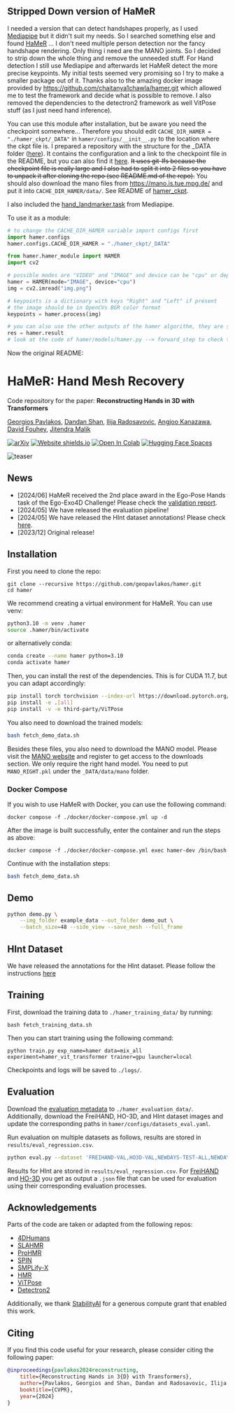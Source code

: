 ## Stripped Down version of HaMeR

I needed a version that can detect handshapes properly, as I used [Mediapipe](https://ai.google.dev/edge/mediapipe/solutions/guide) but it didn't suit my needs. So I searched something else and found [HaMeR](https://github.com/geopavlakos/hamer.git) ... I don't need multiple person detection nor the fancy handshape rendering. Only thing i need are the MANO joints. So I decided to strip down the whole thing and remove the unneeded stuff. For Hand detection I still use Mediapipe and afterwards let HaMeR detect the more precise keypoints. My initial tests seemed very promising so I try to make a smaller package out of it. Thanks also to the amazing docker image provided by https://github.com/chaitanya1chawla/hamer.git which allowed me to test the framework and decide what is possible to remove. I also removed the dependencies to the detectron2 framework as well VitPose stuff (as I just need hand inference).

You can use this module after installation, but be aware you need the checkpoint somewhere... Therefore you should edit `CACHE_DIR_HAMER = "./hamer_ckpt/_DATA"` in `hamer/configs/__init__.py` to the location where the ckpt file is. I prepared a repository with the structure for the _DATA folder ([here](https://github.com/Schmetzler/hamer_ckpt.git)). It contains the configuration and a link to the checkpoint file in the README, but you can also find it [here](https://drive.google.com/file/d/1Hnl04nIlRUhnJsKEKcHQY0qBqXhzpmgS/view?usp=drive_link). ~~It uses git-lfs because the checkpoint file is really large and I also had to split it into 2 files so you have to unpack it after cloning the repo (see README.md of the repo).~~ You should also download the mano files from https://mano.is.tue.mpg.de/ and put it into `CACHE_DIR_HAMER/data/`. See README of [hamer_ckpt](https://github.com/Schmetzler/hamer_ckpt.git).

I also included the [hand_landmarker.task](https://storage.googleapis.com/mediapipe-models/hand_landmarker/hand_landmarker/float16/latest/hand_landmarker.task) from Mediapipe.

To use it as a module:
```python
# to change the CACHE_DIR_HAMER variable import configs first
import hamer.configs
hamer.configs.CACHE_DIR_HAMER = "./hamer_ckpt/_DATA"

from hamer.hamer_module import HAMER
import cv2

# possible modes are "VIDEO" and "IMAGE" and device can be "cpu" or depending on your torch installation "cuda" or something else
hamer = HAMER(mode="IMAGE", device="cpu")
img = cv2.imread("img.png")

# keypoints is a dictionary with keys "Right" and "Left" if present
# the image should be in OpenCVs BGR color format
keypoints = hamer.process(img)

# you can also use the other outputs of the hamer algorithm, they are stored in the class object
res = hamer.result
# look at the code of hamer/models/hamer.py --> forward_step to check the possible dictionary keys
```

Now the original README:

# HaMeR: Hand Mesh Recovery
Code repository for the paper:
**Reconstructing Hands in 3D with Transformers**

[Georgios Pavlakos](https://geopavlakos.github.io/), [Dandan Shan](https://ddshan.github.io/), [Ilija Radosavovic](https://people.eecs.berkeley.edu/~ilija/), [Angjoo Kanazawa](https://people.eecs.berkeley.edu/~kanazawa/), [David Fouhey](https://cs.nyu.edu/~fouhey/), [Jitendra Malik](http://people.eecs.berkeley.edu/~malik/)

[![arXiv](https://img.shields.io/badge/arXiv-2312.05251-00ff00.svg)](https://arxiv.org/pdf/2312.05251.pdf)  [![Website shields.io](https://img.shields.io/website-up-down-green-red/http/shields.io.svg)](https://geopavlakos.github.io/hamer/)     [![Open In Colab](https://colab.research.google.com/assets/colab-badge.svg)](https://colab.research.google.com/drive/1rQbQzegFWGVOm1n1d-S6koOWDo7F2ucu?usp=sharing)  [![Hugging Face Spaces](https://img.shields.io/badge/%F0%9F%A4%97%20Hugging%20Face-Spaces-blue)](https://huggingface.co/spaces/geopavlakos/HaMeR)

![teaser](assets/teaser.jpg)

## News

- [2024/06] HaMeR received the 2nd place award in the Ego-Pose Hands task of the Ego-Exo4D Challenge! Please check the [validation report](https://www.cs.utexas.edu/~pavlakos/hamer/resources/egoexo4d_challenge.pdf).
- [2024/05] We have released the evaluation pipeline!
- [2024/05] We have released the HInt dataset annotations! Please check [here](https://github.com/ddshan/hint).
- [2023/12] Original release!

## Installation
First you need to clone the repo:
```
git clone --recursive https://github.com/geopavlakos/hamer.git
cd hamer
```

We recommend creating a virtual environment for HaMeR. You can use venv:
```bash
python3.10 -m venv .hamer
source .hamer/bin/activate
```

or alternatively conda:
```bash
conda create --name hamer python=3.10
conda activate hamer
```

Then, you can install the rest of the dependencies. This is for CUDA 11.7, but you can adapt accordingly:
```bash
pip install torch torchvision --index-url https://download.pytorch.org/whl/cu117
pip install -e .[all]
pip install -v -e third-party/ViTPose
```

You also need to download the trained models:
```bash
bash fetch_demo_data.sh
```

Besides these files, you also need to download the MANO model. Please visit the [MANO website](https://mano.is.tue.mpg.de) and register to get access to the downloads section.  We only require the right hand model. You need to put `MANO_RIGHT.pkl` under the `_DATA/data/mano` folder.

### Docker Compose

If you wish to use HaMeR with Docker, you can use the following command:

```
docker compose -f ./docker/docker-compose.yml up -d
```

After the image is built successfully, enter the container and run the steps as above:

```
docker compose -f ./docker/docker-compose.yml exec hamer-dev /bin/bash
```

Continue with the installation steps:

```bash
bash fetch_demo_data.sh
```

## Demo
```bash
python demo.py \
    --img_folder example_data --out_folder demo_out \
    --batch_size=48 --side_view --save_mesh --full_frame
```

## HInt Dataset
We have released the annotations for the HInt dataset. Please follow the instructions [here](https://github.com/ddshan/hint)

## Training
First, download the training data to `./hamer_training_data/` by running:
```
bash fetch_training_data.sh
```

Then you can start training using the following command:
```
python train.py exp_name=hamer data=mix_all experiment=hamer_vit_transformer trainer=gpu launcher=local
```
Checkpoints and logs will be saved to `./logs/`.

## Evaluation
Download the [evaluation metadata](https://www.dropbox.com/scl/fi/7ip2vnnu355e2kqbyn1bc/hamer_evaluation_data.tar.gz?rlkey=nb4x10uc8mj2qlfq934t5mdlh) to `./hamer_evaluation_data/`. Additionally, download the FreiHAND, HO-3D, and HInt dataset images and update the corresponding paths in  `hamer/configs/datasets_eval.yaml`.

Run evaluation on multiple datasets as follows, results are stored in `results/eval_regression.csv`. 
```bash
python eval.py --dataset 'FREIHAND-VAL,HO3D-VAL,NEWDAYS-TEST-ALL,NEWDAYS-TEST-VIS,NEWDAYS-TEST-OCC,EPICK-TEST-ALL,EPICK-TEST-VIS,EPICK-TEST-OCC,EGO4D-TEST-ALL,EGO4D-TEST-VIS,EGO4D-TEST-OCC'
```

Results for HInt are stored in `results/eval_regression.csv`. For [FreiHAND](https://github.com/lmb-freiburg/freihand) and [HO-3D](https://codalab.lisn.upsaclay.fr/competitions/4318) you get as output a `.json` file that can be used for evaluation using their corresponding evaluation processes.

## Acknowledgements
Parts of the code are taken or adapted from the following repos:
- [4DHumans](https://github.com/shubham-goel/4D-Humans)
- [SLAHMR](https://github.com/vye16/slahmr)
- [ProHMR](https://github.com/nkolot/ProHMR)
- [SPIN](https://github.com/nkolot/SPIN)
- [SMPLify-X](https://github.com/vchoutas/smplify-x)
- [HMR](https://github.com/akanazawa/hmr)
- [ViTPose](https://github.com/ViTAE-Transformer/ViTPose)
- [Detectron2](https://github.com/facebookresearch/detectron2)

Additionally, we thank [StabilityAI](https://stability.ai/) for a generous compute grant that enabled this work.

## Citing
If you find this code useful for your research, please consider citing the following paper:

```bibtex
@inproceedings{pavlakos2024reconstructing,
    title={Reconstructing Hands in 3{D} with Transformers},
    author={Pavlakos, Georgios and Shan, Dandan and Radosavovic, Ilija and Kanazawa, Angjoo and Fouhey, David and Malik, Jitendra},
    booktitle={CVPR},
    year={2024}
}
```
